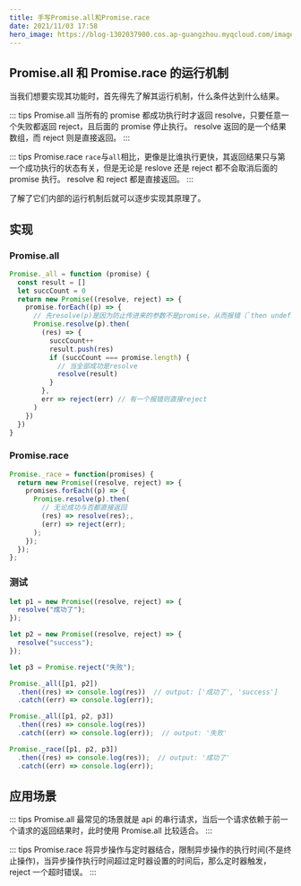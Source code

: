 ```yaml
---
title: 手写Promise.all和Promise.race
date: 2021/11/03 17:58
hero_image: https://blog-1302037900.cos.ap-guangzhou.myqcloud.com/images/covers/js_promise.png
---
```


## Promise.all 和 Promise.race 的运行机制

当我们想要实现其功能时，首先得先了解其运行机制，什么条件达到什么结果。

::: tips Promise.all
当所有的 promise 都成功执行时才返回 resolve，只要任意一个失败都返回 reject，且后面的 promise 停止执行。
resolve 返回的是一个结果数组，而 reject 则是直接返回。
:::

::: tips Promise.race
`race`与`all`相比，更像是比谁执行更快，其返回结果只与第一个成功执行的状态有关，但是无论是 reslove 还是 reject 都不会取消后面的 promise 执行。
resolve 和 reject 都是直接返回。
:::

了解了它们内部的运行机制后就可以逐步实现其原理了。

## 实现

### Promise.all

```js
Promise._all = function (promise) {
  const result = []
  let succCount = 0
  return new Promise((resolve, reject) => {
    promise.forEach((p) => {
      // 先resolve(p)是因为防止传进来的参数不是promise，从而报错（`then undefined`）
      Promise.resolve(p).then(
        (res) => {
          succCount++
          result.push(res)
          if (succCount === promise.length) {
            // 当全部成功是resolve
            resolve(result)
          }
        },
        err => reject(err) // 有一个报错则直接reject
      )
    })
  })
}
```

### Promise.race

```js
Promise._race = function(promises) {
  return new Promise((resolve, reject) => {
    promises.forEach((p) => {
      Promise.resolve(p).then(
        // 无论成功与否都直接返回
        (res) => resolve(res);,
        (err) => reject(err);
      );
    });
  });
};
```

### 测试

```js
let p1 = new Promise((resolve, reject) => {
  resolve("成功了");
});

let p2 = new Promise((resolve, reject) => {
  resolve("success");
});

let p3 = Promise.reject("失败");

Promise._all([p1, p2])
  .then((res) => console.log(res))  // output: ['成功了', 'success']
  .catch((err) => console.log(err));

Promise._all([p1, p2, p3])
  .then((res) => console.log(res))
  .catch((err) => console.log(err));  // output: '失败'

Promise._race([p1, p2, p3])
  .then((res) => console.log(res));  // output: '成功了'
  .catch((err) => console.log(err));
```

## 应用场景

::: tips Promise.all
最常见的场景就是 api 的串行请求，当后一个请求依赖于前一个请求的返回结果时，此时使用 Promise.all 比较适合。
:::

::: tips Promise.race
将异步操作与定时器结合，限制异步操作的执行时间(不是终止操作)，当异步操作执行时间超过定时器设置的时间后，那么定时器触发，reject 一个超时错误。
:::
